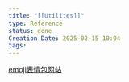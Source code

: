 ```yaml
---
title: "[[Utilites]]"
type: Reference
status: done
Creation Date: 2025-02-15 10:04
tags:
---
```

[emoji表情包网站](https://emojipedia.org/)
